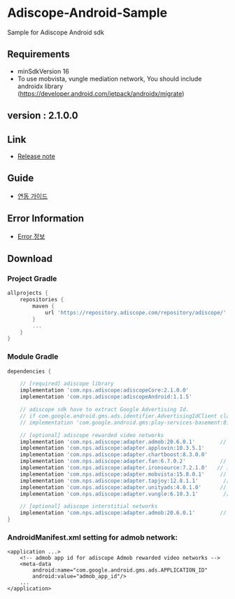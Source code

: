 # Adiscope-Android-Sample
Sample for Adiscope Android sdk


## Requirements
- minSdkVersion 16
- To use mobvista, vungle mediation network, You should include androidx library (https://developer.android.com/jetpack/androidx/migrate)

## version : 2.1.0.0

## Link
- [Release note](https://github.com/adiscope/Adiscope-Android-Sample/wiki/release_note)

## Guide
- [연동 가이드](https://github.com/adiscope/Adiscope-Android-Sample/blob/master/AdiscopeSDKGuide.md)

## Error Information
- [Error 정보](https://github.com/adiscope/Adiscope-Android-Sample/blob/master/docs/error_info.md)

## Download

### Project Gradle
```gradle
allprojects {
    repositories {
        maven {
            url 'https://repository.adiscope.com/repository/adiscope/'
        }
        ...
    }
}
```

### Module Gradle
```gradle
dependencies {

    // [required] adiscope library
    implementation 'com.nps.adiscope:adiscopeCore:2.1.0.0'
    implementation 'com.nps.adiscope:adiscopeAndroid:1.1.5'

    // adiscope sdk have to extract Google Advertising Id.
    // if com.google.android.gms.ads.identifier.AdvertisingIdClient class is not included in your app, uncomment following code
    // implementation 'com.google.android.gms:play-services-basement:8.3.0'

    // [optional] adiscope rewarded video networks
    implementation 'com.nps.adiscope:adapter.admob:20.6.0.1'        // admob (use play-services-ads:20.6.0 dependency)
    implementation 'com.nps.adiscope:adapter.applovin:10.3.5.1'        // applovin
    implementation 'com.nps.adiscope:adapter.chartboost:8.3.0.0'        // chartboost
    implementation 'com.nps.adiscope:adapter.fan:6.7.0.2'           // fan
    implementation 'com.nps.adiscope:adapter.ironsource:7.2.1.0'   // ironsource
    implementation 'com.nps.adiscope:adapter.mobvista:15.8.0.1'     // mobvista (use androidx)
    implementation 'com.nps.adiscope:adapter.tapjoy:12.8.1.1'        // tapjoy
    implementation 'com.nps.adiscope:adapter.unityads:4.0.1.0'      // unityads
    implementation 'com.nps.adiscope:adapter.vungle:6.10.3.1'        // vungle (use androidx)

    // [optional] adiscope interstitial networks
    implementation 'com.nps.adiscope:adapter.admob:20.6.0.1'        // admob (use play-services-ads:20.6.0 dependency)
}
```

### AndroidManifest.xml setting for admob network:
```
<application ...>
    <!-- admob app id for adiscope Admob rewarded video networks -->
    <meta-data
        android:name="com.google.android.gms.ads.APPLICATION_ID"
        android:value="admob_app_id"/>
    ...
</application>
```

